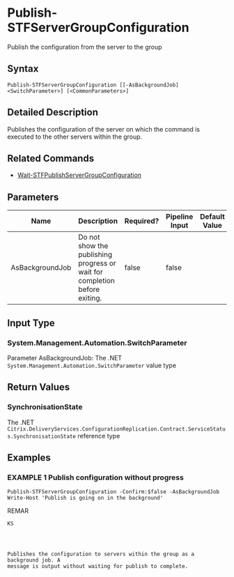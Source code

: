 ﻿# Publish-STFServerGroupConfiguration

Publish the configuration from the server to the group

## Syntax

```
Publish-STFServerGroupConfiguration [[-AsBackgroundJob] <SwitchParameter>] [<CommonParameters>]
```

## Detailed Description

Publishes the configuration of the server on which the command is executed to the other servers within the group.

## Related Commands

* [Wait-STFPublishServerGroupConfiguration](Wait-STFPublishServerGroupConfiguration.md)

## Parameters

| Name   | Description | Required? | Pipeline Input | Default Value |
| --- | --- | --- | --- | --- |
|AsBackgroundJob|Do not show the publishing progress or wait for completion before exiting.|false|false| |

## Input Type

### System.Management.Automation.SwitchParameter

Parameter AsBackgroundJob: The .NET `System.Management.Automation.SwitchParameter` value type

## Return Values

### SynchronisationState

The .NET `Citrix.DeliveryServices.ConfigurationReplication.Contract.ServiceStatus.SynchronisationState` reference type

## Examples

### EXAMPLE 1 Publish configuration without progress

```
Publish-STFServerGroupConfiguration -Confirm:$false -AsBackgroundJob
Write-Host 'Publish is going on in the background'
```

REMAR

```
KS




Publishes the configuration to servers within the group as a background job. A 
message is output without waiting for publish to complete.
```
